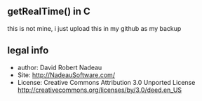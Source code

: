 ## getRealTime() in C

this is not mine, i just upload this in my github as my backup

## legal info
- author: David Robert Nadeau  
- Site: http://NadeauSoftware.com/
- License: Creative Commons Attribution 3.0 Unported License  
http://creativecommons.org/licenses/by/3.0/deed.en_US
